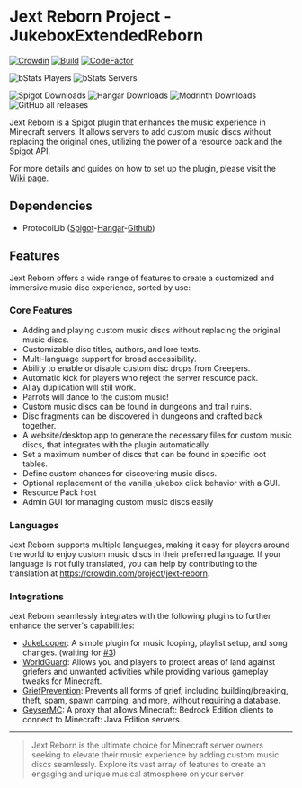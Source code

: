 # Jext Reborn Project - JukeboxExtendedReborn

[![Crowdin](https://badges.crowdin.net/jext-reborn/localized.svg)](https://crowdin.com/project/jext-reborn)
[![Build](https://github.com/spartacus04/jext-reborn/actions/workflows/gradle.yml/badge.svg?branch=master&event=push)](https://github.com/spartacus04/jext-reborn/actions/workflows/gradle.yml)
[![CodeFactor](https://www.codefactor.io/repository/github/spartacus04/jext-reborn/badge)](https://www.codefactor.io/repository/github/spartacus04/jext-reborn)

![bStats Players](https://img.shields.io/bstats/players/16571)
![bStats Servers](https://img.shields.io/bstats/servers/16571)

![Spigot Downloads](https://img.shields.io/spiget/downloads/103219?label=Spigot%20Downloads)
![Hangar Downloads](https://img.shields.io/hangar/dt/JukeboxExtendedReborn?label=Hangar%20downloads)
![Modrinth Downloads](https://img.shields.io/modrinth/dt/LRzd464N?label=Modrinth%20downloads&color=00cc00)
![GitHub all releases](https://img.shields.io/github/downloads/spartacus04/jext-reborn/total?label=Github%20downloads)

Jext Reborn is a Spigot plugin that enhances the music experience in Minecraft servers. It allows servers to add custom music discs without replacing the original ones, utilizing the power of a resource pack and the Spigot API.

For more details and guides on how to set up the plugin, please visit the [Wiki page](https://github.com/spartacus04/jext-reborn/wiki).

## Dependencies

- ProtocolLib ([Spigot](https://www.spigotmc.org/resources/protocollib.1997/)-[Hangar](https://hangar.papermc.io/dmulloy2/ProtocolLib)-[Github](https://github.com/dmulloy2/ProtocolLib))

## Features

Jext Reborn offers a wide range of features to create a customized and immersive music disc experience, sorted by use:

### Core Features

- Adding and playing custom music discs without replacing the original music discs.
- Customizable disc titles, authors, and lore texts.
- Multi-language support for broad accessibility.
- Ability to enable or disable custom disc drops from Creepers.
- Automatic kick for players who reject the server resource pack.
- Allay duplication will still work.
- Parrots will dance to the custom music!
- Custom music discs can be found in dungeons and trail ruins.
- Disc fragments can be discovered in dungeons and crafted back together.
- A website/desktop app to generate the necessary files for custom music discs, that integrates with the plugin automatically.
- Set a maximum number of discs that can be found in specific loot tables.
- Define custom chances for discovering music discs.
- Optional replacement of the vanilla jukebox click behavior with a GUI.
- Resource Pack host
- Admin GUI for managing custom music discs easily

### Languages

Jext Reborn supports multiple languages, making it easy for players around the world to enjoy custom music discs in their preferred language. If your language is not fully translated, you can help by contributing to the translation at https://crowdin.com/project/jext-reborn. 

### Integrations

Jext Reborn seamlessly integrates with the following plugins to further enhance the server's capabilities:

- [JukeLooper](https://www.spigotmc.org/resources/jukelooper.72895/): A simple plugin for music looping, playlist setup, and song changes. (waiting for [#3](https://gitlab.com/ranull/minecraft/jukelooper/-/merge_requests/3))
- [WorldGuard](https://dev.bukkit.org/projects/worldguard): Allows you and players to protect areas of land against griefers and unwanted activities while providing various gameplay tweaks for Minecraft.
- [GriefPrevention](https://www.spigotmc.org/resources/griefprevention.1884/): Prevents all forms of grief, including building/breaking, theft, spam, spawn camping, and more, without requiring a database.
- [GeyserMC](https://geysermc.org/): A proxy that allows Minecraft: Bedrock Edition clients to connect to Minecraft: Java Edition servers.

---

>Jext Reborn is the ultimate choice for Minecraft server owners seeking to elevate their music experience by adding custom music discs seamlessly. Explore its vast array of features to create an engaging and unique musical atmosphere on your server.
